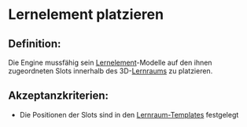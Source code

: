 # Lernelement platzieren


## Definition:

Die Engine mussfähig sein [Lernelement](Lernelement-GE.md)-Modelle auf den ihnen zugeordneten Slots innerhalb des 3D-[Lernraums](Lernraum-GE.md) zu platzieren.

## Akzeptanzkriterien:

- Die Positionen der Slots sind in den [Lernraum-Templates](Lernraum-Template-GE.md) festgelegt

